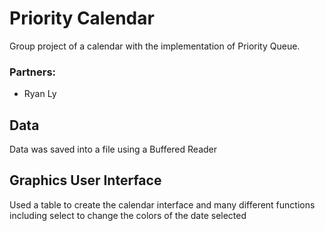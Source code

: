 # Priority Calendar
Group project of a calendar with the implementation of Priority Queue.

<h3>Partners:</h3>
<ul>
  <li>Ryan Ly</li>
</ul>

<h2>Data</h2>
<p>Data was saved into a file using a Buffered Reader</p>

<h2>Graphics User Interface</h2>
<p>Used a table to create the calendar interface and many different functions including select to change the colors of the date selected</p>
